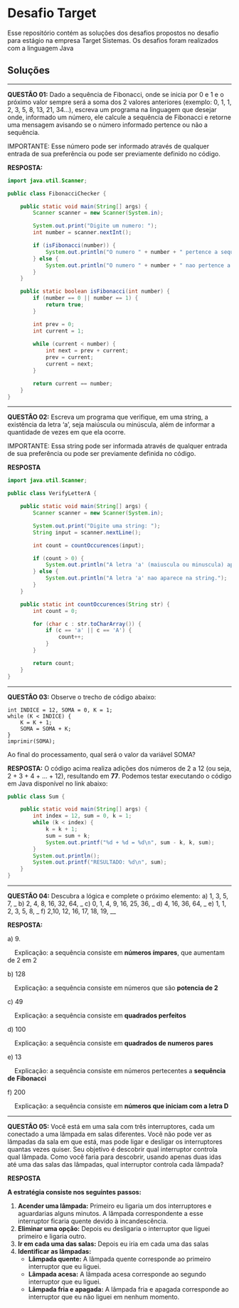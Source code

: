 # Desafio Target

Esse repositório contém as soluções dos desafios propostos no desafio para estágio na empresa Target Sistemas. Os desafios foram realizados com a linguagem Java

## Soluções

---

**QUESTÃO 01:** Dado a sequência de Fibonacci, onde se inicia por 0 e 1 e o próximo valor sempre será a soma dos 2 valores anteriores (exemplo: 0, 1, 1, 2, 3, 5, 8, 13, 21, 34...), escreva um programa na linguagem que desejar onde, informado um número, ele calcule a sequência de Fibonacci e retorne uma mensagem avisando se o número informado pertence ou não a sequência.

IMPORTANTE: Esse número pode ser informado através de qualquer entrada de sua preferência ou pode ser previamente definido no código.

**RESPOSTA:**

```java
import java.util.Scanner;

public class FibonacciChecker {

    public static void main(String[] args) {
        Scanner scanner = new Scanner(System.in);

        System.out.print("Digite um numero: ");
        int number = scanner.nextInt();

        if (isFibonacci(number)) {
            System.out.println("O numero " + number + " pertence a sequencia de Fibonacci.");
        } else {
            System.out.println("O numero " + number + " nao pertence a sequencia de Fibonacci.");
        }
    }

    public static boolean isFibonacci(int number) {
        if (number == 0 || number == 1) {
            return true; 
        }

        int prev = 0;
        int current = 1;
        
        while (current < number) {
            int next = prev + current;
            prev = current;
            current = next;
        }

        return current == number;
    }
}

```

---

**QUESTÃO 02:** Escreva um programa que verifique, em uma string, a existência da letra ‘a’, seja maiúscula ou minúscula, além de informar a quantidade de vezes em que ela ocorre.

IMPORTANTE: Essa string pode ser informada através de qualquer entrada de sua preferência ou pode ser previamente definida no código.

**RESPOSTA**

```java
import java.util.Scanner;

public class VerifyLetterA {

    public static void main(String[] args) {
        Scanner scanner = new Scanner(System.in);

        System.out.print("Digite uma string: ");
        String input = scanner.nextLine();

        int count = countOccurences(input);

        if (count > 0) {
            System.out.println("A letra 'a' (maiuscula ou minuscula) aparece " + count + " vezes na string.");
        } else {
            System.out.println("A letra 'a' nao aparece na string.");
        }
    }

    public static int countOccurences(String str) {
        int count = 0;

        for (char c : str.toCharArray()) {
            if (c == 'a' || c == 'A') {
                count++;
            }
        }

        return count;
    }
}

```

---

**QUESTÃO 03:** Observe o trecho de código abaixo: 

```
int INDICE = 12, SOMA = 0, K = 1;
while (K < INDICE) {
    K = K + 1;
    SOMA = SOMA + K;
}
imprimir(SOMA);
```

Ao final do processamento, qual será o valor da variável SOMA?

**RESPOSTA:** O código acima realiza adições dos números de 2 a 12 (ou seja, 2 + 3 + 4 + ... + 12), resultando em **77**. Podemos testar executando o código em Java disponível no link abaixo:

```java
public class Sum {

    public static void main(String[] args) {
        int index = 12, sum = 0, k = 1;
        while (k < index) {
            k = k + 1;
            sum = sum + k;
            System.out.printf("%d + %d = %d\n", sum - k, k, sum);
        }
        System.out.println();
        System.out.printf("RESULTADO: %d\n", sum);
    }
}

```

---

**QUESTÃO 04:** Descubra a lógica e complete o próximo elemento:
a) 1, 3, 5, 7, _
b) 2, 4, 8, 16, 32, 64, _
c) 0, 1, 4, 9, 16, 25, 36, _
d) 4, 16, 36, 64, _
e) 1, 1, 2, 3, 5, 8, _
f) 2,10, 12, 16, 17, 18, 19, __

**RESPOSTA:**

a) 9.

    Explicação: a sequência consiste em **números ímpares**, que aumentam de 2 em 2

b) 128

    Explicação: a sequência consiste em números que são **potencia de 2**

c) 49

    Explicação: a sequência consiste em **quadrados perfeitos**

d) 100

    Explicação: a sequência consiste em **quadrados de numeros pares**

e) 13

    Explicação: a sequência consiste em números pertecentes a **sequência de Fibonacci**

f) 200

    Explicação: a sequência consiste em **números que iniciam com a letra D**

---

**QUESTÃO 05:** Você está em uma sala com três interruptores, cada um conectado a uma lâmpada em salas diferentes. Você não pode ver as lâmpadas da sala em que está, mas pode ligar e desligar os interruptores quantas vezes quiser. Seu objetivo é descobrir qual interruptor controla qual lâmpada. Como você faria para descobrir, usando apenas duas idas até uma das salas das lâmpadas, qual interruptor controla cada lâmpada?

**RESPOSTA**

**A estratégia consiste nos seguintes passos:**

1. **Acender uma lâmpada:** Primeiro eu ligaria um dos interruptores e aguardarias alguns minutos. A lâmpada correspondente a esse interruptor ficaria quente devido à incandescência.
2. **Eliminar uma opção:** Depois eu desligaria o interruptor que liguei primeiro e ligaria outro.
3. **Ir em cada uma das salas:** Depois eu iria em cada uma das salas
4. **Identificar as lâmpadas:**
   - **Lâmpada quente:** A lâmpada quente corresponde ao primeiro interruptor que eu liguei.
   - **Lâmpada acesa:** A lâmpada acesa corresponde ao segundo interruptor que eu liguei.
   - **Lâmpada fria e apagada:** A lâmpada fria e apagada corresponde ao interruptor que eu não liguei em nenhum momento.
